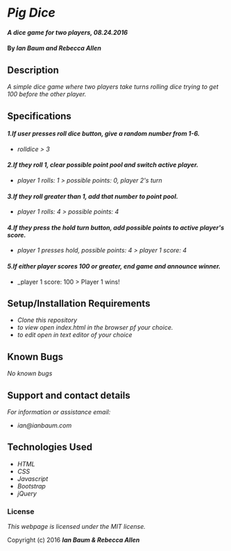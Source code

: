 # _Pig Dice_

#### _A dice game for two players, 08.24.2016_

#### By _**Ian Baum and Rebecca Allen**_

## Description

_A simple dice game where two players take turns rolling dice trying to get 100 before the other player._

## Specifications

#### _1.If user presses roll dice button, give a random number from 1-6._
* _rolldice > 3_

#### _2.If they roll 1, clear possible point pool and switch active player._
* _player 1 rolls: 1 > possible points: 0, player 2's turn_

#### _3.If they roll greater than 1, add that number to point pool._
* _player 1 rolls: 4 > possible points: 4_

#### _4.If they press the hold turn button, add possible points to active player's score._
* _player 1 presses hold, possible points: 4 > player 1 score: 4_

#### _5.If either player scores 100 or greater, end game and announce winner._
* _player 1 score: 100 > Player 1 wins!

## Setup/Installation Requirements

* _Clone this repository_
* _to view open index.html in the browser pf your choice._
* _to edit open in text editor of your choice_

## Known Bugs

_No known bugs_

## Support and contact details

_For information or assistance email:_
* _ian@ianbaum.com_

## Technologies Used

* _HTML_
* _CSS_
* _Javascript_
* _Bootstrap_
* _jQuery_

### License

*This webpage is licensed under the MIT license.*

Copyright (c) 2016 **_Ian Baum & Rebecca Allen_**
